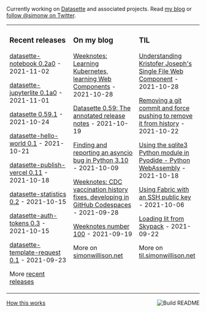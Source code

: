 Currently working on [Datasette](https://datasette.io/) and associated projects. Read [my blog](https://simonwillison.net/) or [follow @simonw on Twitter](https://twitter.com/simonw).

<table><tr><td valign="top" width="33%">

### Recent releases
<!-- recent_releases starts -->
[datasette-notebook 0.2a0](https://github.com/simonw/datasette-notebook/releases/tag/0.2a0) - 2021-11-02

[datasette-jupyterlite 0.1a0](https://github.com/simonw/datasette-jupyterlite/releases/tag/0.1a0) - 2021-11-01

[datasette 0.59.1](https://github.com/simonw/datasette/releases/tag/0.59.1) - 2021-10-24

[datasette-hello-world 0.1](https://github.com/simonw/datasette-hello-world/releases/tag/0.1) - 2021-10-21

[datasette-publish-vercel 0.11](https://github.com/simonw/datasette-publish-vercel/releases/tag/0.11) - 2021-10-18

[datasette-statistics 0.2](https://github.com/simonw/datasette-statistics/releases/tag/0.2) - 2021-10-15

[datasette-auth-tokens 0.3](https://github.com/simonw/datasette-auth-tokens/releases/tag/0.3) - 2021-10-15

[datasette-template-request 0.1](https://github.com/simonw/datasette-template-request/releases/tag/0.1) - 2021-09-23
<!-- recent_releases ends -->
More [recent releases](https://github.com/simonw/simonw/blob/main/releases.md)
</td><td valign="top" width="34%">

### On my blog
<!-- blog starts -->
[Weeknotes: Learning Kubernetes, learning Web Components](http://simonwillison.net/2021/Oct/28/weeknotes-kubernetes-web-components/) - 2021-10-28

[Datasette 0.59: The annotated release notes](http://simonwillison.net/2021/Oct/19/datasette-059/) - 2021-10-19

[Finding and reporting an asyncio bug in Python 3.10](http://simonwillison.net/2021/Oct/9/finding-and-reporting-a-bug/) - 2021-10-09

[Weeknotes: CDC vaccination history fixes, developing in GitHub Codespaces](http://simonwillison.net/2021/Sep/28/weeknotes/) - 2021-09-28

[Weeknotes number 100](http://simonwillison.net/2021/Sep/19/weeknotes/) - 2021-09-19
<!-- blog ends -->
More on [simonwillison.net](https://simonwillison.net/)
</td><td valign="top" width="33%">

### TIL
<!-- tils starts -->
[Understanding Kristofer Joseph's Single File Web Component](https://til.simonwillison.net/web-components/understanding-single-file-web-component) - 2021-10-28

[Removing a git commit and force pushing to remove it from history](https://til.simonwillison.net/git/remove-commit-and-force-push) - 2021-10-22

[Using the sqlite3 Python module in Pyodide - Python WebAssembly](https://til.simonwillison.net/python/sqlite-in-pyodide) - 2021-10-18

[Using Fabric with an SSH public key](https://til.simonwillison.net/python/fabric-ssh-key) - 2021-10-06

[Loading lit from Skypack](https://til.simonwillison.net/javascript/lit-with-skypack) - 2021-09-22
<!-- tils ends -->
More on [til.simonwillison.net](https://til.simonwillison.net/)
</td></tr></table>

<a href="https://github.com/simonw/simonw/actions"><img src="https://github.com/simonw/simonw/workflows/Build%20README/badge.svg" align="right" alt="Build README"></a> <a href="https://simonwillison.net/2020/Jul/10/self-updating-profile-readme/">How this works</a>
